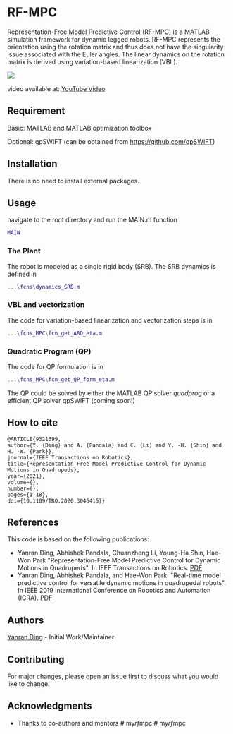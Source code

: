 # RF-MPC

Representation-Free Model Predictive Control (RF-MPC) is a MATLAB simulation framework for dynamic legged robots. RF-MPC represents the orientation using the rotation matrix and thus does not have the singularity issue associated with the Euler angles. The linear dynamics on the rotation matrix is derived using variation-based linearization (VBL).

![](https://i.imgur.com/mvZZUCj.gif)

video available at: [YouTube Video](https://www.youtube.com/watch?v=iMacEwQisoQ&t=101s)


## Requirement
Basic: MATLAB and MATLAB optimization toolbox

Optional: qpSWIFT (can be obtained from https://github.com/qpSWIFT)

## Installation
There is no need to install external packages.

## Usage
navigate to the root directory and run the MAIN.m function

``` MATLAB
MAIN
```
### The Plant
The robot is modeled as a single rigid body (SRB). The SRB dynamics is defined in
``` MATLAB
...\fcns\dynamics_SRB.m
```

### VBL and vectorization
The code for variation-based linearization and vectorization steps is in
``` MATLAB
...\fcns_MPC\fcn_get_ABD_eta.m
```

### Quadratic Program (QP)
The code for QP formulation is in
``` MATLAB
...\fcns_MPC\fcn_get_QP_form_eta.m
```
The QP could be solved by either the MATLAB QP solver *quadprog* or a efficient QP solver qpSWIFT (coming soon!)

## How to cite
    @ARTICLE{9321699,
    author={Y. {Ding} and A. {Pandala} and C. {Li} and Y. -H. {Shin} and H. -W. {Park}},
    journal={IEEE Transactions on Robotics}, 
    title={Representation-Free Model Predictive Control for Dynamic Motions in Quadrupeds}, 
    year={2021},
    volume={},
    number={},
    pages={1-18},
    doi={10.1109/TRO.2020.3046415}}

## References
This code is based on the following publications:
* Yanran Ding, Abhishek Pandala, Chuanzheng Li, Young-Ha Shin, Hae-Won Park "Representation-Free Model Predictive Control for Dynamic Motions in Quadrupeds". In IEEE Transactions on Robotics. [PDF](https://ieeexplore.ieee.org/document/9321699)
* Yanran Ding, Abhishek Pandala, and Hae-Won Park. "Real-time model predictive control for versatile dynamic motions in quadrupedal robots". In IEEE 2019 International Conference on Robotics and Automation (ICRA). [PDF](https://ieeexplore.ieee.org/abstract/document/8793669)


## Authors
[Yanran Ding](https://sites.google.com/view/yanranding/home) - Initial Work/Maintainer

## Contributing
For major changes, please open an issue first to discuss what you would like to change.

## Acknowledgments
* Thanks to co-authors and mentors
#   m y _ r f _ m p c  
 #   m y _ r f _ m p c  
 